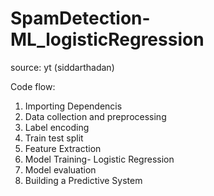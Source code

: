 # SpamDetection-ML_logisticRegression
source: yt (siddarthadan)

Code flow:
1. Importing Dependencis
2. Data collection and preprocessing
3. Label encoding
4. Train test split
5. Feature Extraction
6. Model Training- Logistic Regression
7. Model evaluation
8. Building a Predictive System
